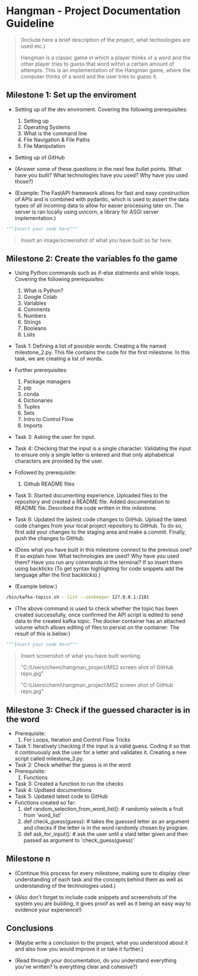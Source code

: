 # Hangman - Project Documentation Guideline

> (Include here a brief description of the project, what technologies are used etc.)
> 
> Hangman is a classic game in which a player thinks of a word and the other player tries to guess that word within a certain amount of attempts. This is an implementation of the Hangman game, where the computer thinks of a word and the user tries to guess it.

## Milestone 1: Set up the enviroment

- Setting up of the dev enviroment. Covering the following prerequisites:
  1. Setting up
  2. Operating Systems
  3. What is the command line
  4. File Navigation & File Paths
  5. File Manipulation
- Setting up of GitHub
  
- (Answer some of these questions in the next few bullet points. What have you built? What technologies have you used? Why have you used those?)
- (Example: The FastAPI framework allows for fast and easy construction of APIs and is combined with pydantic, which is used to assert the data types of all incoming data to allow for easier processing later on. The server is ran locally using uvicorn, a library for ASGI server implementation.)
  
```python
"""Insert your code here"""
```

> Insert an image/screenshot of what you have built so far here.

## Milestone 2: Create the variables fo the game

- Using Python commands such as if-else statments and while loops. Covering the following prerequisites:
  1. What is Python?
  2. Google Colab
  3. Variables
  4. Comments
  5. Numbers
  6. Strings
  7. Booleans
  8. Lists
- Task 1: Defining a list of posisble words. Creating a file named milestone_2.py. This file contains the code for the first milestone. In this task, we are creating a list of words.
- Further prerequisites:
  1. Package managers
  2. pip
  3. conda
  4. Dictionaries
  5. Tuples
  6. Sets
  7. Intro to Control Flow
  8. Imports
- Task 3: Asking the user for input.
- Task 4: Checking that the input is a single character. Validating the input to ensure only a single letter is entered and that only alphabetical characters are provided by the user.
- Followed by prerequisite:
  1. Github README files
- Task 5: Started documenting experience. Uploaded files to the repository and created a README file. Added documentation to README file. Described the code written in this milestone.
- Task 6: Updated the lastest code changes to GitHub. Upload the latest code changes from your local project repository to GitHub. To do so, first add your changes to the staging area and make a commit. Finally, push the changes to GitHub.


- (Does what you have built in this milestone connect to the previous one? If so explain how. What technologies are used? Why have you used them? Have you run any commands in the terminal? If so insert them using backticks (To get syntax highlighting for code snippets add the language after the first backticks).)

- (Example below:)

```bash
/bin/kafka-topics.sh --list --zookeeper 127.0.0.1:2181
```

- (The above command is used to check whether the topic has been created successfully, once confirmed the API script is edited to send data to the created kafka topic. The docker container has an attached volume which allows editing of files to persist on the container. The result of this is below:)

```python
"""Insert your code here"""
```

> Insert screenshot of what you have built working.
> 
> "C:/Users/chemi/hangman_project/MS2 screen shot of GitHub repo.jpg"
> 
> "C:\Users\chemi\hangman_project\MS2 screen shot of GitHub repo.jpg"

## Milestone 3: Check if the guessed character is in the word

- Prerequisite:
  1. For Loops, Iteration and Control Flow Tricks
- Task 1: Iteratively checking if the input is a valid guess. Coding it so that it continuously ask the user for a letter and validates it. Creating a new script called milestone_3.py.
- Task 2: Check whether the guess is in the word
- Prerequisite:
  1. Functions
- Task 3: Created a function to run the checks
- Task 4: Updtaed documentions
- Task 5: Updated latest code to GitHub
- Functions created so far:
  1. def random_selection_from_word_list(): # randomly selects a fruit from 'word_list'
  2. def check_guess(guess): # takes the guessed letter as an argument and checks if the letter is in the word randomly chosen by program.
  3. def ask_for_input(): # ask the user until a vlaid letter given and then passed as argument to 'check_guess(guess)'

## Milestone n

- (Continue this process for every milestone, making sure to display clear understanding of each task and the concepts behind them as well as understanding of the technologies used.)

- (Also don't forget to include code snippets and screenshots of the system you are building, it gives proof as well as it being an easy way to evidence your experience!)

## Conclusions

- (Maybe write a conclusion to the project, what you understood about it and also how you would improve it or take it further.)

- (Read through your documentation, do you understand everything you've written? Is everything clear and cohesive?)
